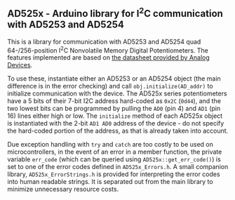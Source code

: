 ## AD525x - Arduino library for I<sup>2</sup>C communication with AD5253 and AD5254
This is a library for communication with AD5253 and AD5254 quad 64-/256-position I<sup>2</sup>C Nonvolatile Memory Digital Potentiometers. The features implemented are based on [the datasheet provided by Analog Devices](http://www.analog.com/static/imported-files/data_sheets/AD5253_5254.pdf). 

To use these, instantiate either an AD5253 or an AD5254 object (the main difference is in the error checking) and call `obj.initialize(AD_addr)` to initialize communication with the device. The AD525x series potentiometers have a 5 bits of their 7-bit I2C address hard-coded as `0x2C` (`0d44`), and the two lowest bits can be programmed by pulling the `AD0` (pin 4) and `AD1` (pin 16) lines either high or low. The `initialize` method of each AD525x object is instantiated with the 2-bit `AD1 AD0` address of the device - do not specify the hard-coded portion of the address, as that is already taken into account.

Due exception handling with `try` and `catch` are too costly to be used on microcontrollers, in the event of an error in a member function, the private variable `err_code` (which can be queried using `AD525x::get_err_code()`) is set to one of the error codes defined in `AD525x_Errors.h`. A small companion library, `AD525x_ErrorStrings.h` is provided for interpreting the error codes into human readable strings. It is separated out from the main library to minimize unnecessary resource costs.